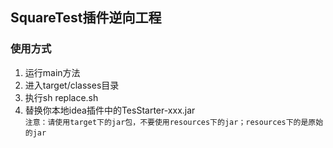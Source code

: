 ## SquareTest插件逆向工程

### 使用方式

1. 运行main方法
2. 进入target/classes目录
3. 执行sh replace.sh
4. 替换你本地idea插件中的TesStarter-xxx.jar  
   `注意：请使用target下的jar包，不要使用resources下的jar；resources下的是原始的jar`